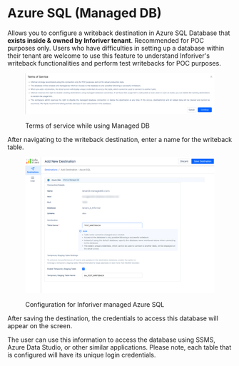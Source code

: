 # Azure SQL (Managed DB)

Allows you to configure a writeback destination in Azure SQL Database that **exists inside & owned by Inforiver tenant**. Recommended for POC purposes only. Users who have difficulties in setting up a database within their tenant are welcome to use this feature to understand Inforiver's writeback functionalities and perform test writebacks for POC purposes.

<figure><img src="../../../.gitbook/assets/image (66) (1).png" alt=""><figcaption><p>Terms of service while using Managed DB</p></figcaption></figure>

After navigating to the writeback destination, enter a name for the writeback table.&#x20;

<figure><img src="../../../.gitbook/assets/image (4) (1).png" alt=""><figcaption><p>Configuration for Inforiver managed Azure SQL</p></figcaption></figure>

After saving the destination, the credentials to access this database will appear on the screen.&#x20;

The user can use this information to access the database using SSMS, Azure Data Studio, or other similar applications. Please note, each table that is configured will have its unique login credentials.&#x20;
